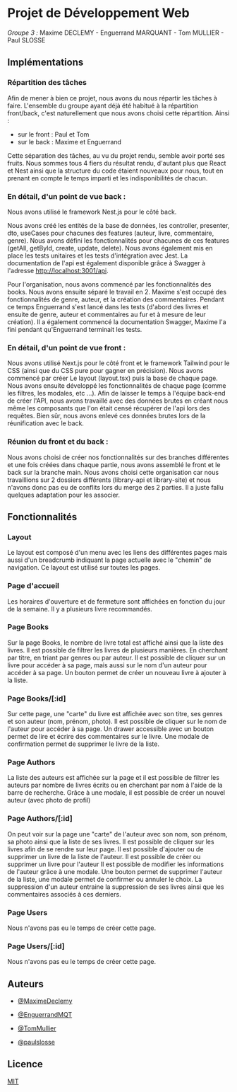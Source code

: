 # Projet de Développement Web
*Groupe 3 :* Maxime DECLEMY - Enguerrand MARQUANT - Tom MULLIER - Paul SLOSSE

## Implémentations

### Répartition des tâches
Afin de mener à bien ce projet, nous avons du nous répartir les tâches à faire. L'ensemble du groupe ayant déjà été habitué à la répartition front/back, c'est naturellement que nous avons choisi cette répartition. Ainsi :
- sur le front : Paul et Tom
- sur le back : Maxime et Enguerrand

Cette séparation des tâches, au vu du projet rendu, semble avoir porté ses fruits. Nous sommes tous 4 fiers du résultat rendu, d'autant plus que React et Nest ainsi que la structure du code étaient nouveaux pour nous, tout en prenant en compte le temps imparti et les indisponibilités de chacun.

### En détail, d'un point de vue back :
Nous avons utilisé le framework Nest.js pour le côté back. 

Nous avons créé les entités de la base de données, les controller, presenter, dto, useCases pour chacunes des features (auteur, livre, commentaire, genre). Nous avons défini les fonctionnalités pour chacunes de ces features (getAll, getById, create, update, delete). Nous avons également mis en place les tests unitaires et les tests d'intégration avec Jest. La documentation de l'api est également disponible grâce à Swagger à l'adresse [http://localhost:3001/api](http://localhost:3001/api).

Pour l'organisation, nous avons commencé par les fonctionnalités des books. Nous avons ensuite séparé le travail en 2. Maxime s'est occupé des fonctionnalités de genre, auteur, et la création des commentaires. Pendant ce temps Enguerrand s'est lancé dans les tests (d'abord des livres et ensuite de genre, auteur et commentaires au fur et à mesure de leur création). Il a également commencé la documentation Swagger, Maxime l'a fini pendant qu'Enguerrand terminait les tests.

### En détail, d'un point de vue front :
Nous avons utilisé Next.js pour le côté front et le framework Tailwind pour le CSS (ainsi que du CSS pure pour gagner en précision). 
Nous avons commencé par créer Le layout (layout.tsx) puis la base de chaque page. Nous avons ensuite développé les fonctionnalités de chaque page (comme les filtres, les modales, etc ...).
Afin de laisser le temps à l'équipe back-end de créer l'API, nous avons travaillé avec des données brutes en créant nous même les composants que l'on était censé récupérer de l'api lors des requêtes. Bien sûr, nous avons enlevé ces données brutes lors de la réunification avec le back.

### Réunion du front et du back :
Nous avons choisi de créer nos fonctionnalités sur des branches différentes et une fois créées dans chaque partie, nous avons assemblé le front et le back sur la branche main. Nous avons choisi cette organisation car nous travaillions sur 2 dossiers différents (library-api et library-site) et nous n'avons donc pas eu de conflits lors du merge des 2 parties. Il a juste fallu quelques adaptation pour les associer.

## Fonctionnalités

### Layout

Le layout est composé d'un menu avec les liens des différentes pages mais aussi d'un breadcrumb indiquant la page actuelle avec le "chemin" de navigation.
Ce layout est utilisé sur toutes les pages.

### Page d'accueil

Les horaires d'ouverture et de fermeture sont affichées en fonction du jour de la semaine.
Il y a plusieurs livre recommandés.

### Page Books

Sur la page Books, le nombre de livre total est affiché ainsi que la liste des livres.
Il est possible de filtrer les livres de plusieurs manières. En cherchant par titre, en triant par genres ou par auteur.
Il est possible de cliquer sur un livre pour accéder à sa page, mais aussi sur le nom d'un auteur pour accéder à sa page.
Un bouton permet de créer un nouveau livre à ajouter à la liste.

### Page Books/[:id]

Sur cette page, une "carte" du livre est affichée avec son titre, ses genres et son auteur (nom, prénom, photo). 
Il est possible de cliquer sur le nom de l'auteur pour accéder à sa page.
Un drawer accessible avec un bouton permet de lire et écrire des commentaires sur le livre.
Une modale de confirmation permet de supprimer le livre de la liste.

### Page Authors

La liste des auteurs est affichée sur la page et il est possible de filtrer les auteurs par nombre de livres écrits ou en cherchant par nom à l'aide de la barre de recherche.
Grâce à une modale, il est possible de créer un nouvel auteur (avec photo de profil)

### Page Authors/[:id]

On peut voir sur la page une "carte" de l'auteur avec son nom, son prénom, sa photo ainsi que la liste de ses livres.
Il est possible de cliquer sur les livres afin de se rendre sur leur page.
Il est possible d'ajouter ou de supprimer un livre de la liste de l'auteur.
Il est possible de créer ou supprimer un livre pour l'auteur
Il est possible de modifier les informations de l'auteur grâce à une modale.
Une bouton permet de supprimer l'auteur de la liste, une modale permet de confirmer ou annuler le choix. La suppression d'un auteur entraine la suppression de ses livres ainsi que les commentaires associés à ces derniers.

### Page Users

Nous n'avons pas eu le temps de créer cette page.

### Page Users/[:id]

Nous n'avons pas eu le temps de créer cette page.

## Auteurs

- [@MaximeDeclemy](https://github.com/MaximeDeclemy)

- [@EnguerrandMQT](https://github.com/EnguerrandMQT)

- [@TomMullier](https://github.com/TomMullier)

- [@paulslosse](https://github.com/paulslosse)

## Licence

[MIT](https://choosealicense.com/licenses/mit/)


